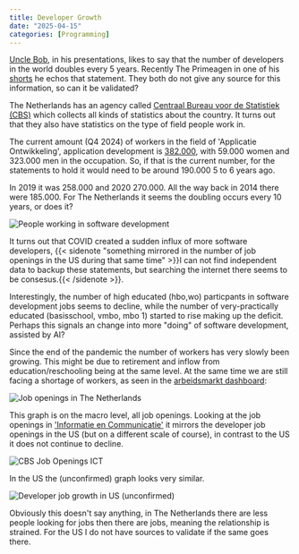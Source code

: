 ```yaml
---
title: Developer Growth
date: "2025-04-15"
categories: [Programming]
---
```


[Uncle Bob](http://cleancoder.com/), in his presentations, likes to say that the number of developers in the world doubles every 5 years. Recently The Primeagen in one of his [shorts](https://youtube.com/shorts/42S4YPUK8N4?si=lB-6tHBJfpi4dfYi) he echos that statement. They both do not give any source for this information, so can it be validated?

The Netherlands has an agency called [Centraal Bureau voor de Statistiek (CBS)](https://www.cbs.nl) which collects all kinds of statistics about the country. It turns out that they also have statistics on the type of field people work in.

The current amount (Q4 2024) of workers in the field of 'Applicatie Ontwikkeling', application development is [382.000](https://opendata.cbs.nl/#/CBS/nl/dataset/85276NED/table?dl=BDA39), with 59.000 women and 323.000 men in the occupation. So, if that is the current number, for the statements to hold it would need to be around 190.000 5 to 6 years ago.

In 2019 it was 258.000 and 2020 270.000. All the way back in 2014 there were 185.000. For The Netherlands it seems the doubling occurs every 10 years, or does it?

![People working in software development](/notes/images/Werkzame_beroepsbevolking_beroep_12042025_161545_1744467364106_0.png)

It turns out that COVID created a sudden influx of more software developers, {{< sidenote "something mirrored in the number of job openings in the US during that same time" >}}I can not find independent data to backup these statements, but searching the internet there seems to be consesus.{{< /sidenote >}}. 

Interestingly, the number of high educated (hbo,wo) particpants in software development jobs seems to decline, while the number of very-practically educated (basisschool, vmbo, mbo 1) started to rise making up the deficit. Perhaps this signals an change into more "doing" of software development, assisted by AI?

Since the end of the pandemic the number of workers has very slowly been growing. This might be due to retirement and inflow from education/reschooling being at the same level. At the same time we are still facing a shortage of workers, as seen in the [arbeidsmarkt dashboard](https://www.cbs.nl/nl-nl/visualisaties/dashboard-arbeidsmarkt):

![Job openings in The Netherlands](/notes/images/openstaande-vacatures-en.png)

This graph is on the macro level, all job openings. Looking at the job openings in ['Informatie en Communicatie'](https://opendata.cbs.nl/statline/#/CBS/nl/dataset/80474ned/line?dl=BDA4F) it mirrors the developer job openings in the US (but on a different scale of course), in contrast to the US it does not continue to decline.

![CBS Job Openings ICT](/notes/images/Vacatures__seizoengecorrigeerd__SBI2008_15042025_094907.png)

In the US the (unconfirmed) graph looks very similar.

![Developer job growth in US (unconfirmed)](/notes/images/image_1744701950444_0.png)

Obviously this doesn't say anything, in The Netherlands there are less people looking for jobs then there are jobs, meaning the relationship is strained. For the US I do not have sources to validate if the same goes there.
